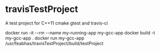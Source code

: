 # travisTestProject
A test project for C++11 cmake gtest and travis-ci

docker run -it --rm --name my-running-app my-gcc-app
docker build -t my-gcc-app .
docker run my-gcc-app /usr/feabhas/travisTestProject/build/testProject
